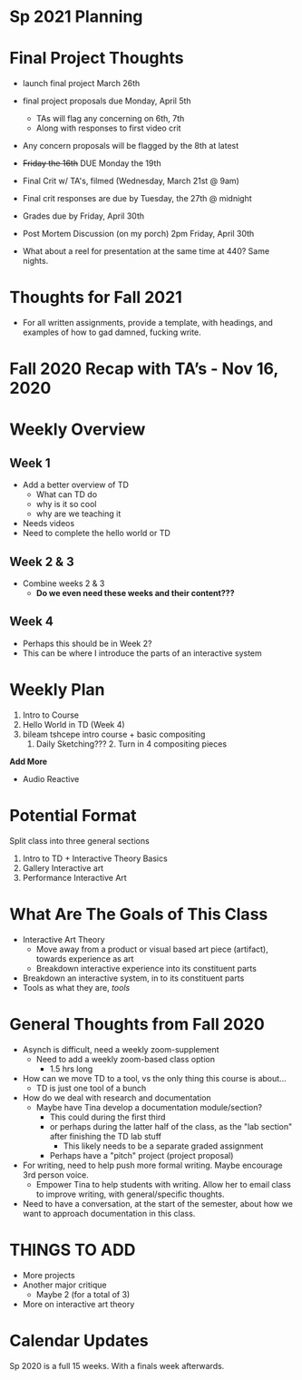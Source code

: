 # Sp 2021 Planning


# Final Project Thoughts

- launch final project March 26th
- final project proposals due Monday, April 5th
  - TAs will flag any concerning on 6th, 7th
  - Along with responses to first video crit
- Any concern proposals will be flagged by the 8th at latest
- ~~Friday the 16th~~ DUE Monday the 19th
- Final Crit w/ TA's, filmed (Wednesday, March 21st @ 9am)
- Final crit responses are due by Tuesday, the 27th @ midnight
- Grades due by Friday, April 30th
- Post Mortem Discussion (on my porch) 2pm Friday, April 30th


- What about a reel for presentation at the same time at 440? Same nights.


# Thoughts for Fall 2021

- For all written assignments, provide a template, with headings, and examples of how to gad damned, fucking write. 



# Fall 2020 Recap with TA’s - Nov 16, 2020

# Weekly Overview

## Week 1
- Add a better overview of TD
	- What can TD do
	- why is it so cool
	- why are we teaching it
- Needs videos
- Need to complete the hello world or TD

## Week 2 & 3
- Combine weeks 2 & 3
	- **Do we even need these weeks and their content???**

## Week 4
- Perhaps this should be in Week 2?
- This can be where I introduce the parts of an interactive system

# Weekly Plan

1. Intro to Course
2. Hello World in TD (Week 4)
3. bileam tshcepe intro course + basic compositing
	1. Daily Sketching???
		2. Turn in 4 compositing pieces

**Add More**

- Audio Reactive



# Potential Format

Split class into three general sections

1. Intro to TD + Interactive Theory Basics
2. Gallery Interactive art
3. Performance Interactive Art




# What Are The Goals of This Class

- Interactive Art Theory
	- Move away from a product or visual based art piece (artifact), towards experience as art
	- Breakdown interactive experience into its constituent parts
- Breakdown an interactive system, in to its constituent parts
- Tools as what they are, _tools_







# General Thoughts from Fall 2020

- Asynch is difficult, need a weekly zoom-supplement
	- Need to add a weekly zoom-based class option
		- 1.5 hrs long
- How can we move TD to a tool, vs the only thing this course is about...
	- TD is just one tool of a bunch
- How do we deal with research and documentation
	- Maybe have Tina develop a documentation module/section?
		- This could during the first third
		- or perhaps during the latter half of the class, as the "lab section" after finishing the TD lab stuff
			- This likely needs to be a separate graded assignment
		- Perhaps have a "pitch" project (project proposal)
- For writing, need to help push more formal writing. Maybe encourage 3rd person voice.
	- Empower Tina to help students with writing. Allow her to email class to improve writing, with general/specific thoughts.
- Need to have a conversation, at the start of the semester, about how we want to approach documentation in this class.

# THINGS TO ADD
- More projects
- Another major critique
	- Maybe 2 (for a total of 3)
- More on interactive art theory




# Calendar Updates

Sp 2020 is a full 15 weeks. With a finals week afterwards.
